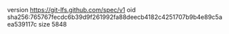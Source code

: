 version https://git-lfs.github.com/spec/v1
oid sha256:765767fecdc6b39d9f261992fa88deecb4182c4251707b9b4e89c5aea539117c
size 5848
